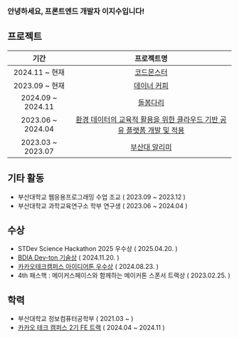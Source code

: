 ### 안녕하세요, 프론트엔드 개발자 이지수입니다!

## 프로젝트 
|기간|프로젝트명|
|:-:|:-:|
|2024.11 ~ 현재|[코드몬스터](https://codemonster.site/)|
|2023.09 ~ 현재|[데이너 커피](https://dayner.net/)|
|2024.09 ~ 2024.11|[돌봄다리](https://github.com/kakao-tech-campus-2nd-step3/Team13_FE)|
|2023.06 ~ 2024.04|[환경 데이터의 교육적 활용을 위한 클라우드 기반 공유 플랫폼 개발 및 적용](https://github.com/EnvEduPNU/EnvEdu_Front)|
|2023.03 ~ 2023.07|[부산대 알리미](https://github.com/ApptiveDev/apptive-18th-team4-frontend)|

## 기타 활동
- 부산대학교 웹응용프로그래밍 수업 조교 ( 2023.09 ~ 2023.12 )
- 부산대학교 과학교육연구소 학부 연구생 ( 2023.06 ~ 2024.04 )

## 수상
- STDev Science Hackathon 2025 우수상 ( 2025.04.20. ) 
- [BDIA Dev-ton 기술상](https://github.com/pnucse-capstone-2024/Capstone-2024-team-05) ( 2024.11.20. )
- [카카오테크캠퍼스 아이디어톤 우수상](https://github.com/kakao-tech-campus-2nd-step3/Team13_FE) ( 2024.08.23. )
- 4th 패스핵 : 메이커스페이스와 함께하는 메이커톤 스폰서 트랙상 ( 2023.02.25. )

## 학력
- 부산대학교 정보컴퓨터공학부 ( 2021.03 ~ )
- [카카오 테크 캠퍼스 2기 FE 트랙](https://www.kakaotechcampus.com/user/index.do) ( 2024.04 ~ 2024.11 )
